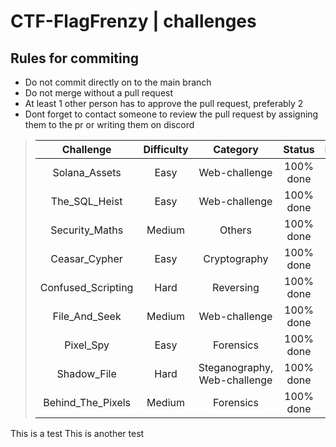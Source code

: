 # CTF-FlagFrenzy | challenges

## Rules for commiting

- Do not commit directly on to the main branch
- Do not merge without a pull request
- At least 1 other person has to approve the pull request, preferably 2
- Dont forget to contact someone to review the pull request by assigning them to the pr or writing them on discord

> | Challenge | Difficulty | Category | Status | Documentation | Authors | Solves |
> |:--------: | :--------: | :------: | :----: | :-----------: | :-----: | :----: |
> | Solana_Assets | Easy | Web-challenge | 100% done | [documentation](https://github.com/CTF-FlagFrenzy/challenges/blob/main/Solana_Assets/solana_assets.md) |  [zVSciy](https://github.com/zVSciy) | X |
> | The_SQL_Heist | Easy | Web-challenge | 100% done | [documentation](https://github.com/CTF-FlagFrenzy/challenges/blob/main/The_SQL_Heist/The_SQL_Heist.md) | [zVSciy](https://github.com/zVSciy) | X |
> | Security_Maths | Medium | Others | 100% done | [documentation](https://github.com/CTF-FlagFrenzy/challenges/blob/main/Security_Maths/Technical_Guide_SecurityMaths.md) | [kingdanxi](https://github.com/kingdanxi) | X |
> | Ceasar_Cypher | Easy | Cryptography | 100% done | [documentation](https://github.com/CTF-FlagFrenzy/challenges/blob/main/Ceasar_Cipher/ceasar_cipher.md) | [KaveXD](https://github.com/KaveXD) | X |
> | Confused_Scripting | Hard | Reversing | 100% done | [documentation](https://github.com/CTF-FlagFrenzy/challenges/blob/main/Confused_Scripting/confused_scripting.md) | [KaveXD](https://github.com/KaveXD) | X |
> | File_And_Seek | Medium | Web-challenge | 100% done | [documentation](https://github.com/CTF-FlagFrenzy/challenges/blob/main/File_And_Seek/File_And_Seek.md) | [zVSciy](https://github.com/zVSciy) | X |
> | Pixel_Spy | Easy | Forensics | 100% done | [documentation](https://github.com/CTF-FlagFrenzy/challenges/blob/main/Pixel_Spy/Pixel_Spy.md) | [zVSciy](https://github.com/zVSciy) | X |
> | Shadow_File | Hard | Steganography, Web-challenge | 100% done | [documentation](https://github.com/CTF-FlagFrenzy/challenges/blob/main/Shadow_File/Shadow_File.md) | [zVSciy](https://github.com/zVSciy) | X |
> | Behind_The_Pixels | Medium | Forensics | 100% done | [documentation](https://github.com/CTF-FlagFrenzy/challenges/blob/main/Behind_The_Pixels/behind_the_pixels.md) | [IlariaBrown](https://github.com/IlariaBrown) | X |

This is a test
This is another test
